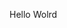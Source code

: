 Hello Wolrd






























































































































































































































































































































































































































































































































































































































































































































































































































































































































































































































































































































































































































































































































